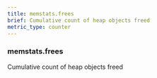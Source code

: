 ```yaml
---
title: memstats.frees
brief: Cumulative count of heap objects freed
metric_type: counter
---
```

### memstats.frees

Cumulative count of heap objects freed